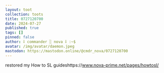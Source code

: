 ```yaml
---
layout: toot
collection: toots
title: 0727120700
date: 2024-07-27
published: true
tags: []
pinned: false
author: ⸸ commander ░ nova ⸸ :~$
avatar: /img/avatar/daemon.jpeg
mastodon: https://mastodon.online/@cmdr_nova/0727120700
---
```


restored my How to SL guideshttps://www.nova-prime.net/pages/howtosl/
